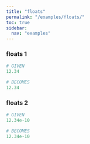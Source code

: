 ```yaml
---
title: "floats"
permalink: "/examples/floats/"
toc: true
sidebar:
  nav: "examples"
---
```


### floats 1
```ruby
# GIVEN
12.34
```
```ruby
# BECOMES
12.34
```
### floats 2
```ruby
# GIVEN
12.34e-10
```
```ruby
# BECOMES
12.34e-10
```
